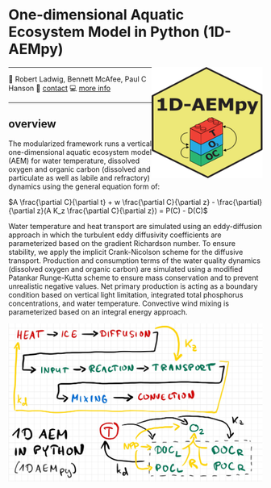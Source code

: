 # One-dimensional Aquatic Ecosystem Model in Python (1D-AEMpy)
<a href="url"><img src="1D-AEMpy_block.png" align="right" height="220" width="220" ></a>

-----

:busts_in_silhouette: Robert Ladwig, Bennett McAfee, Paul C Hanson
:email: [contact](mailto:ladwigjena@gmail.com)
:computer: [more info](https://www.robert-ladwig.com)

-----


## overview
The modularized framework runs a vertical one-dimensional aquatic ecosystem model (AEM) for water temperature, dissolved oxygen and organic carbon (dissolved and particulate as well as labile and refractory) dynamics using the general equation form of:

$A \frac{\partial C}{\partial t} + w \frac{\partial C}{\partial z} - \frac{\partial}{\partial z}(A K_z \frac{\partial C}{\partial z}) = P(C) - D(C)$

Water temperature and heat transport are simulated using an eddy-diffusion approach in which the turbulent eddy diffusivity coefficients are parameterized based on the gradient Richardson number. To ensure stability, we apply the implicit Crank-Nicolson scheme for the diffusive transport. Production and consumption terms of the water quality dynamics (dissolved oxygen and organic carbon) are simulated using a modified Patankar Runge-Kutta scheme to ensure mass conservation and to prevent unrealistic negative values. Net primary production is acting as a boundary condition based on vertical light limitation, integrated total phosphorus concentrations, and water temperature. Convective wind mixing is parameterized based on an integral energy approach.

![](WQ-MCL-1.jpg)<!-- -->

